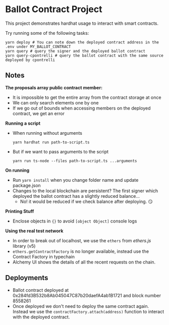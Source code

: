# Ballot Contract Project

This project demonstrates hardhat usage to interact with smart contracts.

Try running some of the following tasks:

```shell
yarn deploy # You can note down the deployed contract address in the .env under MY_BALLOT_CONTRACT
yarn query # query the signer and the deployed ballot contract
yarn query-cpontrelli # query the ballot contract with the same source deployed by cpontrelli
```
## Notes

**The proposals array public contract member:**
- It is impossible to get the entire array from the contract storage at once
- We can only search elements one by one
- If we go out of bounds when accessing members on the deployed contract, we get an error

**Running a script**
- When running without arguments
    ```shell
    yarn hardhat run path-to-script.ts
    ```

- But if we want to pass arguments to the script
    ```shell
    yarn run ts-node --files path-to-script.ts ...arguments
    ```

**On running**
- Run `yarn install` when you change folder name and update package.json
- Changes to the local blockchain are persistent? The first signer which deployed the ballot contract has a slightly reduced balance...
    - No! it would be reduced if we check balance after deploying. 😏

**Printing Stuff**
- Enclose objects in `{}` to avoid `[object Object]` console logs

**Using the real test network**
- In order to break out of localhost, we use the `ethers` from _ethers.js_ library (v5)
- `ethers.getContractFactory` is no longer available, instead use the Contract Factory in typechain
- Alchemy UI shows the details of all the recent requests on the chain.

## Deployments
 
- Ballot contract deployed at 0x284fd3B532b8Ab045047C87b20daefA4ab1B1721 and block number 8558261
- Once deployed we don't need to deploy the same contract again. Instead we use the `contractFactory.attach(address)` function to interact with the deployed contract.